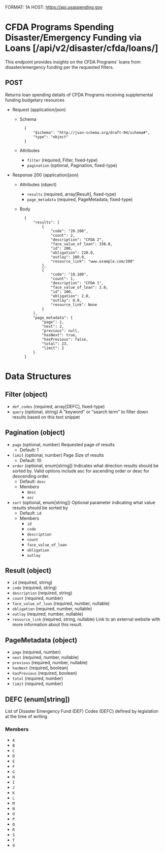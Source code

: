 FORMAT: 1A
HOST: https://api.usaspending.gov

# CFDA Programs Spending Disaster/Emergency Funding via Loans [/api/v2/disaster/cfda/loans/]

This endpoint provides insights on the CFDA Programs' loans from disaster/emergency funding per the requested filters.

## POST

Returns loan spending details of CFDA Programs receiving supplemental funding budgetary resources

+ Request (application/json)
    + Schema

            {
                "$schema": "http://json-schema.org/draft-04/schema#",
                "type": "object"
            }

    + Attributes
        + `filter` (required, Filter, fixed-type)
        + `pagination` (optional, Pagination, fixed-type)

+ Response 200 (application/json)
    + Attributes (object)
        + `results` (required, array[Result], fixed-type)
        + `page_metadata` (required, PageMetadata, fixed-type)


    + Body

            {
                "results": [
                    {
                        "code": "20.200",
                        "count": 2,
                        "description": "CFDA 2",
                        "face_value_of_loan": 330.0,
                        "id": 200,
                        "obligation": 220.0,
                        "outlay": 100.0,
                        "resource_link": "www.example.com/200"
                    },
                    {
                        "code": "10.100",
                        "count": 1,
                        "description": "CFDA 1",
                        "face_value_of_loan": 3.0,
                        "id": 100,
                        "obligation": 2.0,
                        "outlay": 0.0,
                        "resource_link": None
                    }
                ],
                "page_metadata": {
                    "page": 1,
                    "next": 2,
                    "previous": null,
                    "hasNext": true,
                    "hasPrevious": false,
                    "total": 23,
                    "limit": 2
                }
            }

# Data Structures

## Filter (object)
+ `def_codes` (required, array[DEFC], fixed-type)
+ `query` (optional, string)
    A "keyword" or "search term" to filter down results based on this text snippet

## Pagination (object)
+ `page` (optional, number)
    Requested page of results
    + Default: 1
+ `limit` (optional, number)
    Page Size of results
    + Default: 10
+ `order` (optional, enum[string])
    Indicates what direction results should be sorted by. Valid options include asc for ascending order or desc for descending order.
    + Default: `desc`
    + Members
        + `desc`
        + `asc`
+ `sort` (optional, enum[string])
    Optional parameter indicating what value results should be sorted by
    + Default: `id`
    + Members
        + `id`
        + `code`
        + `description`
        + `count`
        + `face_value_of_loan`
        + `obligation`
        + `outlay`

## Result (object)
+ `id` (required, string)
+ `code` (required, string)
+ `description` (required, string)
+ `count` (required, number)
+ `face_value_of_loan` (required, number, nullable)
+ `obligation` (required, number, nullable)
+ `outlay` (required, number, nullable)
+ `resource_link` (required, string, nullable)
    Link to an external website with more information about this result.


## PageMetadata (object)
+ `page` (required, number)
+ `next` (required, number, nullable)
+ `previous` (required, number, nullable)
+ `hasNext` (required, boolean)
+ `hasPrevious` (required, boolean)
+ `total` (required, number)
+ `limit` (required, number)

## DEFC (enum[string])
List of Disaster Emergency Fund (DEF) Codes (DEFC) defined by legislation at the time of writing

### Members
+ `A`
+ `B`
+ `C`
+ `D`
+ `E`
+ `F`
+ `G`
+ `H`
+ `I`
+ `J`
+ `K`
+ `L`
+ `M`
+ `N`
+ `O`
+ `P`
+ `Q`
+ `R`
+ `S`
+ `T`
+ `9`
